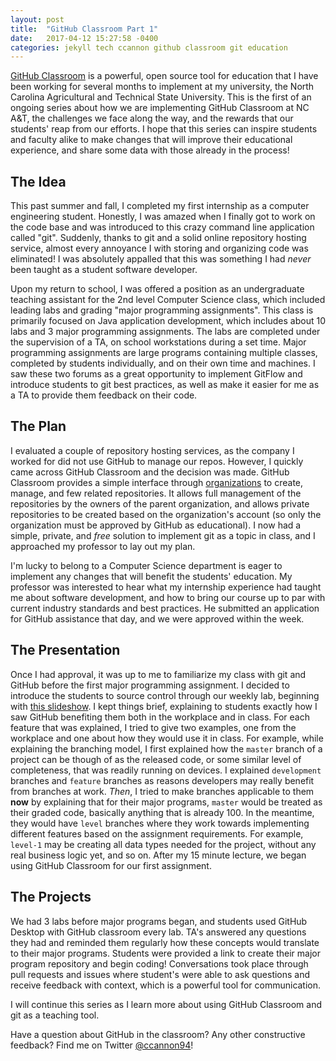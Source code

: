 ```yaml
---
layout: post
title:  "GitHub Classroom Part 1"
date:   2017-04-12 15:27:58 -0400
categories: jekyll tech ccannon github classroom git education
---
```

[GitHub Classroom](https://classroom.github.com) is a powerful, open source tool for education that I have been working for several months to implement at my university, the North Carolina Agricultural and Technical State University. This is the first of an ongoing series about how we are implementing GitHub Classroom at NC A&T, the challenges we face along the way, and the rewards that our students' reap from our efforts. I hope that this series can inspire students and faculty alike to make changes that will improve their educational experience, and share some data with those already in the process!

## The Idea

This past summer and fall, I completed my first internship as a computer engineering student. Honestly, I was amazed when I finally got to work on the code base and was introduced to this crazy command line application called "git". Suddenly, thanks to git and a solid online repository hosting service, almost every annoyance I with storing and organizing code was eliminated! I was absolutely appalled that this was something I had _never_ been taught as a student software developer.

Upon my return to school, I was offered a position as an undergraduate teaching assistant for the 2nd level Computer Science class, which included leading labs and grading "major programming assignments". This class is primarily focused on Java application development, which includes about 10 labs and 3 major programming assignments. The labs are completed under the supervision of a TA, on school workstations during a set time. Major programming assignments are large programs containing multiple classes, completed by students individually, and on their own time and machines. I saw these two forums as a great opportunity to implement GitFlow and introduce students to git best practices, as well as make it easier for me as a TA to provide them feedback on their code.

## The Plan

I evaluated a couple of repository hosting services, as the company I worked for did not use GitHub to manage our repos. However, I quickly came across GitHub Classroom and the decision was made. GitHub Classroom provides a simple interface through [organizations](https://github.com/blog/674-introducing-organizations) to create, manage, and few related repositories. It allows full management of the repositories by the owners of the parent organization, and allows private repositories to be created based on the organization's account (so only the organization must be approved by GitHub as educational). I now had a simple, private, and _free_ solution to implement git as a topic in class, and I approached my professor to lay out my plan.

I'm lucky to belong to a Computer Science department is eager to implement any changes that will benefit the students' education. My professor was interested to hear what my internship experience had taught me about software development, and how to bring our course up to par with current industry standards and best practices. He submitted an application for GitHub assistance that day, and we were approved within the week.

## The Presentation

Once I had approval, it was up to me to familiarize my class with git and GitHub before the first major programming assignment. I decided to introduce the students to source control through our weekly lab, beginning with [this slideshow](https://github.com/ccannon94/ccannon94.github.io/blob/ccannon94-addpost-github-classroom/_bin/GEEN%20165%20Git%20Presentation.pdf). I kept things brief, explaining to students exactly how I saw GitHub benefiting them both in the workplace and in class. For each feature that was explained, I tried to give two examples, one from the workplace and one about how they would use it in class. For example, while explaining the branching model, I first explained how the `master` branch of a project can be though of as the released code, or some similar level of completeness, that was readily running on devices. I explained `development` branches and `feature` branches as reasons developers may really benefit from branches at work. _Then_, I tried to make branches applicable to them **now** by explaining that for their major programs, `master` would be treated as their graded code, basically anything that is already 100. In the meantime, they would have `level` branches where they work towards implementing different features based on the assignment requirements. For example, `level-1` may be creating all data types needed for the project, without any real business logic yet, and so on. After my 15 minute lecture, we began using GitHub Classroom for our first assignment.

## The Projects

We had 3 labs before major programs began, and students used GitHub Desktop with GitHub classroom every lab. TA's answered any questions they had and reminded them regularly how these concepts would translate to their major programs. Students were provided a link to create their major program repository and begin coding! Conversations took place through pull requests and issues where student's were able to ask questions and receive feedback with context, which is a powerful tool for communication.

I will continue this series as I learn more about using GitHub Classroom and git as a teaching tool.

Have a question about GitHub in the classroom? Any other constructive feedback? Find me on Twitter [@ccannon94](twitter.com/ccannon94)!
